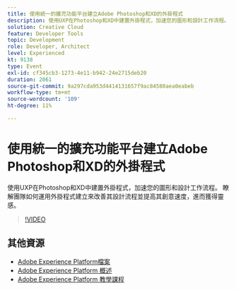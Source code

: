 ```yaml
---
title: 使用統一的擴充功能平台建立Adobe Photoshop和XD的外掛程式
description: 使用UXP在Photoshop和XD中建置外掛程式，加速您的圖形和設計工作流程。 瞭解團隊如何運用外掛程式建立來改善其設計流程並提高其創意速度，進而獲得靈感。
solution: Creative Cloud
feature: Developer Tools
topic: Development
role: Developer, Architect
level: Experienced
kt: 9138
type: Event
exl-id: cf345cb3-1273-4e11-b942-24e2715deb20
duration: 2061
source-git-commit: 9a297cda953d4414131657f9ac84580aea0eabeb
workflow-type: tm+mt
source-wordcount: '109'
ht-degree: 11%

---
```


# 使用統一的擴充功能平台建立Adobe Photoshop和XD的外掛程式

使用UXP在Photoshop和XD中建置外掛程式，加速您的圖形和設計工作流程。 瞭解團隊如何運用外掛程式建立來改善其設計流程並提高其創意速度，進而獲得靈感。

>[!VIDEO](https://video.tv.adobe.com/v/337593/?quality=12&learn=on&hidetitle=true)

## 其他資源

- [Adobe Experience Platform檔案](https://experienceleague.adobe.com/docs/experience-platform.html?lang=zh-Hant)
- [Adobe Experience Platform 概述](https://experienceleague.adobe.com/docs/experience-platform/landing/home.html?lang=zh-Hant)
- [Adobe Experience Platform 教學課程](https://experienceleague.adobe.com/docs/platform-learn/tutorials/overview.html?lang=zh-Hant)
